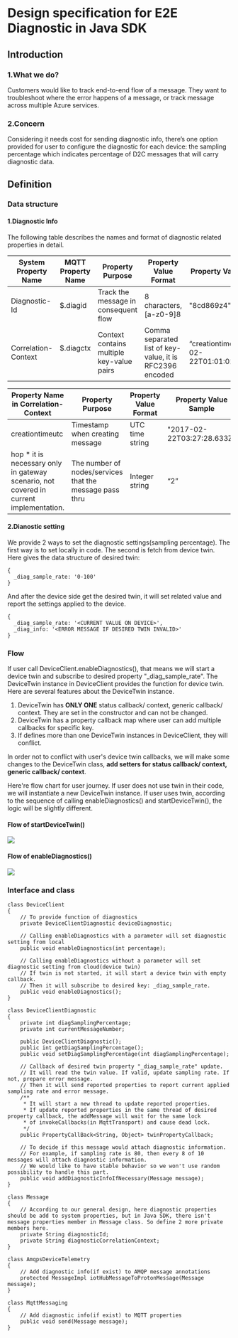# Design specification for E2E Diagnostic in Java SDK

## Introduction

### 1.What we do?
Customers would like to track end-to-end flow of a message. They want to troubleshoot where the error happens of a message, or track message across multiple Azure services.

### 2.Concern
Considering it needs cost for sending diagnostic info, there’s one option provided for user to configure the diagnostic for each device: the sampling percentage which indicates percentage of D2C messages that will carry diagnostic data.

## Definition

### Data structure

#### 1.Diagnostic Info
The following table describes the names and format of diagnostic related properties in detail.

| System Property Name | MQTT Property Name | Property Purpose                          | Property Value Format                                    | Property Value Sample                        |
|----------------------|--------------------|-------------------------------------------|----------------------------------------------------------|----------------------------------------------|
| Diagnostic-Id              | $.diagid           | Track the message in consequent flow      | 8 characters, [a-z0-9]8                                  | "8cd869z4"                                   |
| Correlation-Context  | $.diagctx             | Context contains multiple key-value pairs | Comma separated list of key-value, it is RFC2396 encoded | “creationtimeutc=2017-02-22T01:01:01Z,hop=2” |

| ﻿Property Name in Correlation-Context                                               | Property Purpose                                        | Property Value Format | Property Value Sample      |  
|------------------------------------------------------------------------------------|---------------------------------------------------------|-----------------------|----------------------------|
| creationtimeutc                                                                    | Timestamp when creating message                         | UTC time string       | "2017-02-22T03:27:28.633Z" |
| hop * it is necessary only in gateway scenario, not covered in current implementation.                                                                               | The number of nodes/services that the message pass thru | Integer string        | “2”                        |

#### 2.Dianostic setting
We provide 2 ways to set the diagnostic settings(sampling percentage). The first way is to set locally in code. The second is fetch from device twin. Here gives the data structure of desired twin:

    {
      _diag_sample_rate: '0-100'
    }

And after the device side get the desired twin, it will set related value and report the settings applied to the device.

    {
      _diag_sample_rate: '<CURRENT VALUE ON DEVICE>',
      _diag_info: '<ERROR MESSAGE IF DESIRED TWIN INVALID>'
    }

### Flow
If user call DeviceClient.enableDiagnostics(), that means we will start a device twin and subscribe to desired property "_diag_sample_rate". The DeviceTwin instance in DeviceClient provides the function for device twin. Here are several features about the DeviceTwin instance.
1. DeviceTwin has **ONLY ONE** status callback/ context, generic callback/ context. They are set in the constructor and can not be changed.
2. DeviceTwin has a property callback map where user can add multiple callbacks for specific key.
3. If defines more than one DeviceTwin instances in DeviceClient, they will conflict.

In order not to conflict with user's device twin callbacks, we will make some changes to the DeviceTwin class, **add setters for status callback/ context, generic callback/ context**.

Here're flow chart for user journey. If user does not use twin in their code, we will instantiate a new DeviceTwin instance. If user uses twin, according to the sequence of calling enableDiagnostics() and startDeviceTwin(), the logic will be slightly different.

#### Flow of startDeviceTwin()
![](./start_device_twin.png)

#### Flow of enableDiagnostics()
![](./enable_diagnostics.png)

### Interface and class
    class DeviceClient
    {
        // To provide function of diagnostics
        private DeviceClientDiagnostic deviceDiagnostic;

        // Calling enableDiagnostics with a parameter will set diagnostic setting from local
        public void enableDiagnostics(int percentage);

        // Calling enableDiagnostics without a parameter will set diagnostic setting from cloud(device twin)
        // If twin is not started, it will start a device twin with empty callback.
        // Then it will subscribe to desired key: _diag_sample_rate.
        public void enableDiagnostics();
    }

    class DeviceClientDiagnostic
    {
        private int diagSamplingPercentage;
        private int currentMessageNumber;

        public DeviceClientDiagnostic();
        public int getDiagSamplingPercentage();
        public void setDiagSamplingPercentage(int diagSamplingPercentage);
        
        // Callback of desired twin property "_diag_sample_rate" update.
        // It will read the twin value. If valid, update sampling rate. If not, prepare error message.
        // Then it will send reported properties to report current applied sampling rate and error message.
        /**
         * It will start a new thread to update reported properties.
         * If update reported properties in the same thread of desired property callback, the addMessage will wait for the same lock
         * of invokeCallbacks(in MqttTransport) and cause dead lock.
         */
        public PropertyCallBack<String, Object> twinPropertyCallback;

        // To decide if this message would attach diagnostic information.
        // For example, if sampling rate is 80, then every 8 of 10 messages will attach diagnostic information.
        // We would like to have stable behavior so we won't use random possibility to handle this part.
        public void addDiagnosticInfoIfNecessary(Message message);
    }

    class Message
    {
        // According to our general design, here diagnostic properties should be add to system properties, but in Java SDK, there isn't message properties member in Message class. So define 2 more private members here.
        private String diagnosticId;
        private String diagnosticCorrelationContext;
    }

    class AmqpsDeviceTelemetry
    {
        // Add diagnostic info(if exist) to AMQP message annotations
        protected MessageImpl iotHubMessageToProtonMessage(Message message);
    }

    class MqttMessaging
    {
        // Add diagnostic info(if exist) to MQTT properties
        public void send(Message message);
    }





